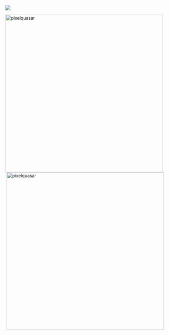 <img src="assets/github-profile-header.svg">

<p float="left">
  <img align="left" src="http://cepbep.ddns.net:3500/langs" alt="pixelquasar" width="500"/>
  <img align="right" src="http://cepbep.ddns.net:3500/wakatime" alt="pixelquasar" width="500"/>
</p>
